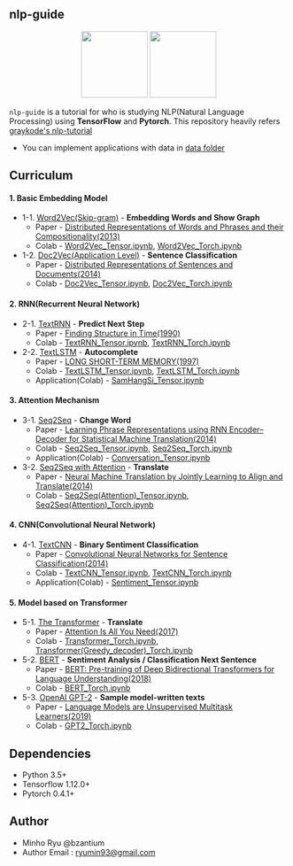 ## nlp-guide

<p align="center"><img width="120" src="https://upload.wikimedia.org/wikipedia/commons/thumb/1/11/TensorFlowLogo.svg/2000px-TensorFlowLogo.svg.png" /> <img width="120" src="https://media-thumbs.golden.com/OLqzmrmwAzY1P7Sl29k2T9WjJdM=/200x200/smart/golden-storage-production.s3.amazonaws.com/topic_images/e08914afa10a4179893eeb07cb5e4713.png" /></p>

`nlp-guide` is a tutorial for who is studying NLP(Natural Language Processing) using **TensorFlow** and **Pytorch**.
This repository heavily refers [graykode's nlp-tutorial](https://github.com/graykode/nlp-tutorial)

- You can implement applications with data in [data folder](https://github.com/bzantium/nlp-guide/tree/master/data)

## Curriculum

#### 1. Basic Embedding Model

- 1-1. [Word2Vec(Skip-gram)](https://github.com/bzantium/nlp-guide/tree/master/1-1.Word2Vec) - **Embedding Words and Show Graph**
  - Paper - [Distributed Representations of Words and Phrases
    and their Compositionality(2013)](https://papers.nips.cc/paper/5021-distributed-representations-of-words-and-phrases-and-their-compositionality.pdf)
  - Colab - [Word2Vec_Tensor.ipynb](https://colab.research.google.com/github/bzantium/nlp-guide/blob/master/1-1.Word2Vec/Word2Vec-Tensor.ipynb), [Word2Vec_Torch.ipynb](https://colab.research.google.com/github/bzantium/nlp-guide/blob/master/1-1.Word2Vec/Word2Vec-Torch.ipynb)
- 1-2. [Doc2Vec(Application Level)](https://github.com/bzantium/nlp-guide/tree/master/1-2.Doc2Vec) - **Sentence Classification**
  - Paper - [Distributed Representations of Sentences and Documents(2014)](https://arxiv.org/pdf/1405.4053.pdf)
  - Colab - [Doc2Vec_Tensor.ipynb](https://colab.research.google.com/github/bzantium/nlp-guide/blob/master/1-2.Doc2Vec/Doc2Vec-Tensor.ipynb), [Doc2Vec_Torch.ipynb](https://colab.research.google.com/github/bzantium/nlp-guide/blob/master/1-2.Doc2Vec/Doc2Vec-Torch.ipynb)



#### 2. RNN(Recurrent Neural Network)

- 2-1. [TextRNN](https://github.com/bzantium/nlp-guide/tree/master/2-1.TextRNN) - **Predict Next Step**
  - Paper - [Finding Structure in Time(1990)](http://psych.colorado.edu/~kimlab/Elman1990.pdf)
  - Colab - [TextRNN_Tensor.ipynb](https://colab.research.google.com/github/bzantium/nlp-guide/blob/master/2-1.TextRNN/TextRNN-Tensor.ipynb), [TextRNN_Torch.ipynb](https://colab.research.google.com/github/bzantium/nlp-guide/blob/master/2-1.TextRNN/TextRNN-Torch.ipynb)
- 2-2. [TextLSTM](https://github.com/bzantium/nlp-guide/tree/master/2-2.TextLSTM) - **Autocomplete**
  - Paper - [LONG SHORT-TERM MEMORY(1997)](https://www.bioinf.jku.at/publications/older/2604.pdf)
  - Colab - [TextLSTM_Tensor.ipynb](https://colab.research.google.com/github/bzantium/nlp-guide/blob/master/2-2.TextLSTM/TextLSTM-Tensor.ipynb), [TextLSTM_Torch.ipynb](https://colab.research.google.com/github/bzantium/nlp-guide/blob/master/2-2.TextLSTM/TextLSTM-Torch.ipynb)
  - Application(Colab) - [SamHangSi_Tensor.ipynb](https://colab.research.google.com/github/bzantium/nlp-guide/blob/master/2-2.TextLSTM/SamHangSi-Tensor.ipynb)



#### 3. Attention Mechanism

- 3-1. [Seq2Seq](https://github.com/bzantium/nlp-guide/tree/master/3-1.Seq2Seq) - **Change Word**
  - Paper - [Learning Phrase Representations using RNN Encoder–Decoder
    for Statistical Machine Translation(2014)](https://arxiv.org/pdf/1406.1078.pdf)
  - Colab - [Seq2Seq_Tensor.ipynb](https://colab.research.google.com/github/bzantium/nlp-guide/blob/master/3-1.Seq2Seq/Seq2Seq-Tensor.ipynb), [Seq2Seq_Torch.ipynb](https://colab.research.google.com/github/bzantium/nlp-guide/blob/master/3-1.Seq2Seq/Seq2Seq-Torch.ipynb)
  - Application(Colab) - [Conversation_Tensor.ipynb](https://colab.research.google.com/github/bzantium/nlp-guide/blob/master/3-1.Seq2Seq/Conversation-Tensor.ipynb)
- 3-2. [Seq2Seq with Attention](https://github.com/bzantium/nlp-guide/tree/master/3-2.Seq2Seq(Attention)) - **Translate**
  - Paper - [Neural Machine Translation by Jointly Learning to Align and Translate(2014)](https://arxiv.org/abs/1409.0473)
  - Colab - [Seq2Seq(Attention)_Tensor.ipynb](https://colab.research.google.com/github/bzantium/nlp-guide/blob/master/3-2.Seq2Seq(Attention)/Seq2Seq(Attention)-Tensor.ipynb), [Seq2Seq(Attention)_Torch.ipynb](https://colab.research.google.com/github/bzantium/nlp-guide/blob/master/3-2.Seq2Seq(Attention)/Seq2Seq(Attention)-Torch.ipynb)



#### 4. CNN(Convolutional Neural Network)

- 4-1. [TextCNN](https://github.com/bzantium/nlp-guide/tree/master/4-1.TextCNN) - **Binary Sentiment Classification**
  - Paper - [Convolutional Neural Networks for Sentence Classification(2014)](http://www.aclweb.org/anthology/D14-1181)
  - Colab - [TextCNN_Tensor.ipynb](https://colab.research.google.com/github/bzantium/nlp-guide/blob/master/4-1.TextCNN/TextCNN-Tensor.ipynb), [TextCNN_Torch.ipynb](https://colab.research.google.com/github/bzantium/nlp-guide/blob/master/4-1.TextCNN/TextCNN-Torch.ipynb)
  - Application(Colab) - [Sentiment_Tensor.ipynb](https://colab.research.google.com/github/bzantium/nlp-guide/blob/master/4-1.TextCNN/Sentiment-Tensor.ipynb)
  


#### 5. Model based on Transformer

- 5-1.  [The Transformer](https://github.com/bzantium/nlp-guide/tree/master/5-1.Transformer) - **Translate**
  - Paper - [Attention Is All You Need(2017)](https://arxiv.org/abs/1810.04805)
  - Colab - [Transformer_Torch.ipynb](https://colab.research.google.com/github/bzantium/nlp-guide/blob/master/5-1.Transformer/Transformer-Torch.ipynb), [Transformer(Greedy_decoder)_Torch.ipynb](https://colab.research.google.com/github/bzantium/nlp-guide/blob/master/5-1.Transformer/Transformer(Greedy_decoder)-Torch.ipynb)
- 5-2. [BERT](https://github.com/bzantium/nlp-guide/tree/master/5-2.BERT) - **Sentiment Analysis / Classification  Next Sentence**
  - Paper - [BERT: Pre-training of Deep Bidirectional Transformers for Language Understanding(2018)](https://arxiv.org/abs/1810.04805)
  - Colab - [BERT_Torch.ipynb](https://colab.research.google.com/github/bzantium/nlp-guide/blob/master/5-2.BERT/BERT-Torch.ipynb)
- 5-3. [OpenAI GPT-2](https://github.com/bzantium/nlp-guide/tree/master/5-3.GPT-2) - **Sample model-written texts**
  - Paper - [Language Models are Unsupervised Multitask Learners(2019)](https://d4mucfpksywv.cloudfront.net/better-language-models/language_models_are_unsupervised_multitask_learners.pdf)
  - Colab - [GPT2_Torch.ipynb](https://colab.research.google.com/github/bzantium/nlp-guide/blob/master/5-3.GPT-2/GPT2-Torch.ipynb)



## Dependencies

- Python 3.5+
- Tensorflow 1.12.0+
- Pytorch 0.4.1+



## Author

- Minho Ryu @bzantium
- Author Email : ryumin93@gmail.com
